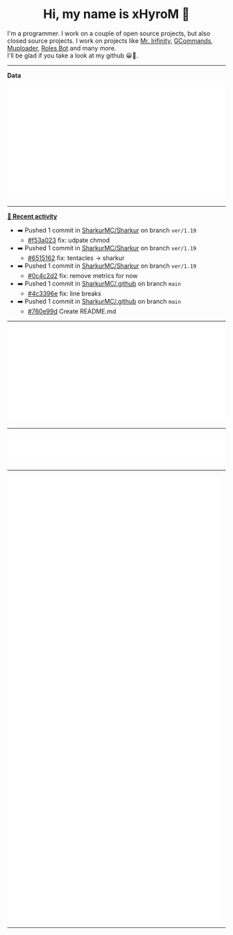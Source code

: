 <p align="center">
    <!-- <img src="https://avatars.githubusercontent.com/u/56601352" width="192" alt="hyro's pfp" /> -->
    <h1 align="center">Hi, my name is xHyroM 👋</h1>
</p>

I'm a programmer. I work on a couple of open source projects, but also closed source projects. I work on projects like [Mr. Infinity](https://discord.com/oauth2/authorize?client_id=720321585625694239&scope=bot%20applications.commands&permissions=8&redirect_uri=https://blobs.gq/imanager&prompt=consent&response_type=code), [GCommands](https://github.com/Garlic-Team/GCommands), [Muploader](https://github.com/xHyroM/Muploder), [Roles Bot](https://github.com/xHyroM/roles-bot) and many more.  
I'll be glad if you take a look at my github 😀👀.

___
**Data**

<img src="https://github.com/xHyroM/xHyroM/blob/master/.cache/base.svg">

___

**[📰 Recent activity](https://github.com/xHyroM)**
* ➡️ Pushed 1 commit in [SharkurMC/Sharkur](https://github.com/SharkurMC/Sharkur) on branch `ver/1.19`
  * [#f53a023](https://github.com/SharkurMC/Sharkur/commit/f53a023) fix: udpate chmod
* ➡️ Pushed 1 commit in [SharkurMC/Sharkur](https://github.com/SharkurMC/Sharkur) on branch `ver/1.19`
  * [#6515162](https://github.com/SharkurMC/Sharkur/commit/6515162) fix: tentacles -&gt; sharkur
* ➡️ Pushed 1 commit in [SharkurMC/Sharkur](https://github.com/SharkurMC/Sharkur) on branch `ver/1.19`
  * [#0c4c2d2](https://github.com/SharkurMC/Sharkur/commit/0c4c2d2) fix: remove metrics for now
* ➡️ Pushed 1 commit in [SharkurMC/.github](https://github.com/SharkurMC/.github) on branch `main`
  * [#4c3396e](https://github.com/SharkurMC/.github/commit/4c3396e) fix: line breaks
* ➡️ Pushed 1 commit in [SharkurMC/.github](https://github.com/SharkurMC/.github) on branch `main`
  * [#760e99d](https://github.com/SharkurMC/.github/commit/760e99d) Create README.md


___

<img src="https://github.com/xHyroM/xHyroM/blob/master/.cache/isocalendar.svg">

___

<img src="https://github.com/xHyroM/xHyroM/blob/master/.cache/languages.svg">

___

<img src="https://github.com/xHyroM/xHyroM/blob/master/.cache/achievements.svg">

___
